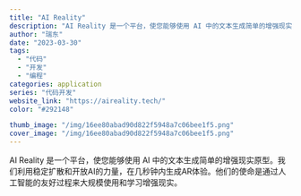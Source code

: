 ```yaml
---
title: "AI Reality"
description: "AI Reality 是一个平台，使您能够使用 AI 中的文本生成简单的增强现实原型。我们利用稳定扩散和开放AI的力量，"
author: "瑞东"
date: "2023-03-30"
tags:
  - "代码"
  - "开发"
  - "编程"
categories: application
series: "代码开发"
website_link: "https://aireality.tech/"
color: "#292148"

thumb_image: "/img/16ee80abad90d822f5948a7c06bee1f5.png"
cover_image: "/img/16ee80abad90d822f5948a7c06bee1f5.png"
---
```


AI Reality 是一个平台，使您能够使用 AI 中的文本生成简单的增强现实原型。我们利用稳定扩散和开放AI的力量，在几秒钟内生成AR体验。他们的使命是通过人工智能的友好过程来大规模使用和学习增强现实。